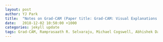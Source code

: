 ```yaml
---
layout: post
author: YJ Park
title:  "Notes on Grad-CAM (Paper title: Grad-CAM: Visual Explanations from Deep Networks via Gradient-based Localization)"
date:   2018-12-02 10:50:00 +1000
categories: jekyll update
tags: Grad-CAM, Ramprasaath R. Selvaraju, Michael Cogswell, Abhishek Das, Ramakrishna Vedantam, Devi Parikh, Dhruv Batra, Visual Explanations, 2016
---
```

<head>
	<!-- Global site tag (gtag.js) - Google Analytics -->
	<script async src="https://www.googletagmanager.com/gtag/js?id=UA-127453746-1"></script>
	<script>
		  window.dataLayer = window.dataLayer || [];
		  function gtag(){dataLayer.push(arguments);}
		  gtag('js', new Date());

		  gtag('config', 'UA-127453746-1');
	</script>
</head>

This week, our small deep learning study group decided to focus on a visualisation of layers since both of us wanted to see how the model sees through images when doing a classification task.


Computer vision tasks have been diversified into more than a labelling task, branching into 1) image classification (traditional single or multi labelling tasks); 2) object detection (localisation of an object); 3) semantic segmentation (pixel-wise localisation); 4) image captioning; and 5) visual question answering (VQA).

_Example of Semantic segmentation (3)_

![image of semantic segmentation](https://encrypted-tbn0.gstatic.com/images?q=tbn:ANd9GcRCAKpr3EHEEMooof6NzhnTvy-6aMND5rHHk53ymA-bOY478I9XkA)

Source: https://encrypted-tbn0.gstatic.com/images?q=tbn:ANd9GcRCAKpr3EHEEMooof6NzhnTvy-6aMND5rHHk53ymA-bOY478I9XkA 

_Example of Image captioning (4)_

![image of dense captioning](../../../../../../assets/images/Johnson_et_al_2015_Figure3.png)

Source: [Johnson et al., 2015](https://arxiv.org/abs/1511.07571) Figure 3 Example captions generated and localized by our model on test images. (from top-right corner)

_Example of Visual question answering (5)_

![image of visual question answering](../../../../../../assets/images/Ren_et_al_2015_Figure3.png)

Source: [Ren et al., 2015](https://arxiv.org/abs/1505.02074) Figure 3 Sample questions and responses from our system.

To effectively design, implement and deploy these models in real life, the authors for this paper articulates that it is important to focus on interpretability and transparency of the models:

1. to identify the failure modes (when the model performs worse than humans on a particular task(s));
2. to establish appropriate trust and confidence in users (when the model's performance is on par with humans); and
3. to teach how to make better decisions (when the model's performance is stronger than humans).

The interpretability and transparency of the models could provide 'why the models predict what they predict'.

## What would you consider a good visual explanation?
The authors defined two characteristics that make a good visual explanation: class discriminative and high resolution.

* Class discriminative means whether a visual explanation is provided for a localisation of an object of interest.

* High resolution in this case represents a visual explanation that could capture fine-grained details.

On this post, we will compare different visualisation techniques based on these two criteria to evaluate the extent of explanatory power.


## Why do we need Grad-CAM over other visualisation techniques?
In the past, visualisation was done through Guided Backpropagation ([Springenberg et al. (2014)](https://arxiv.org/abs/1412.6806)) or Deconvolution ([Zeiler and Furgus (2014)](https://arxiv.org/abs/1311.2901)). These visualisation techniques tended to provide a high resolution but they could not localise the object(s) of interest.

Grad-CAM is based on Class Activation Mapping (CAM) by [Zhou et al. (2015)](https://arxiv.org/abs/1512.04150) where CAM could identify discriminative regions for a particular class through CNNs.

Grad-CAM complements/generalises CAM because CAM cannot visualise localised regions through models other than CNNs whilst Grad-CAM could visualise regions not only through CNNs but also from other models such as CNNs with fully-connected layers (e.g. VGG), CNNs used for structured outputs (e.g. captioning) and CNNs used in tasks with multi-modal inputs (VQA) or reinforcement learning.

In addition, Guided Grad-CAM, combining Guided Backpropagation and Grad-CAM together, could provide both high resolution and localisation through point-wise multiplication of two different outputs.

_Comparison between Guided Backpropagation, Grad-CAM, and Guided Grad-CAM_

![image of comparison](../../../../../../assets/images/Selvaraju_et_al_2016_Figure1.png)

Source: [Selvaraju et al., 2016](https://arxiv.org/abs/1610.02391) Figure 1.

As you can see above, Guided Backpropagation (b) does not distinguish the object of interest from other objects from the image (i.e. a dog and a cat got visualised together).

Grad-CAM (c) focuses on cat for a cat classification but it does not provide any texture or feature of this cat (i.e. it only localise a cat).

Guided Grad-CAM (d) displays cat only but it also has a stripe-texture of the cat at the same time.

## How does Grad-CAM look-like?
![expression representing Grad-CAM](../../../../../../assets/expressions/Grad-CAM.png) expresses Grad-CAM where this expression represents "**the class-discriminative localisation map Grad-CAM**" with width _u_ and height _v_ for any class _c_.

There are two steps involved in calculating Grad-CAM.

> Step 1 ![expression for step1](../../../../../../assets/expressions/Grad-CAM_step1.png)


where represents a partial linearisation of the deep network downstream from A, and captures the importance of feature map _k_ for a target class _c_.

* In Step 1, the gradient of the score for class _c_, ![expression for prediction y for class c](../../../../../../assets/expressions/Grad-CAM_predy.png) before the softmax, is divided by feature map ![expression for feature map](../../../../../../assets/expressions/Grad-CAM_feature_map.png). 

* Then these will be global-average-pooled to get the neuron importance weight ![expression for the neuron importance](../../../../../../assets/expressions/Grad-CAM_neuron_importance.png).

In Step 2, to get Grad-CAM, do ReLU on this neuron importance weight is multiplied by feature maps. The authors applied ReLu to linear combination in order to increase the gradient of the score, ![expression for prediction y for class c](../../../../../../assets/expressions/Grad-CAM_predy.png), for a class of interest (i.e. pixels whose intensity should be increased).

> Step 2 ![expression for step2](../../../../../../assets/expressions/Grad-CAM_step2.png)

Source: [Selvaraju et al., 2016, pp. 3-4](https://arxiv.org/abs/1610.02391)

## Implementation of Grad-CAM through fast.ai library
The implementation code of Grad-CAM is adapted from Lecture 6 fast.ai course. The image dataset was collected from the web.

The full notebook can be found [here](https://github.com/YJAJ/Deep_learning_studies/blob/master/Insects_classification_with_Resnet_GradCAM.ipynb).

*Credit: A large part of this code is based on code from a fast.ai MOOC that will be publicly available in Jan 2019.*

![image of Grad-CAM on insect dataset](../../../../../../assets/images/Grad-CAM_on_insects.png)

As you can see from the notebook, heatmap indicates the object of interest within an image.

## Lessons learnt and future to-do-list
Guided Backpropagation and Grad-CAM explains where the model focuses on when labelling. However, Guided Backpropagation is missing localisation while Grad-CAM is missing high-resolution.

During the next week, I would like to implement Guided Grad-CAM to see both localisation and high-resolution of visualised layers.